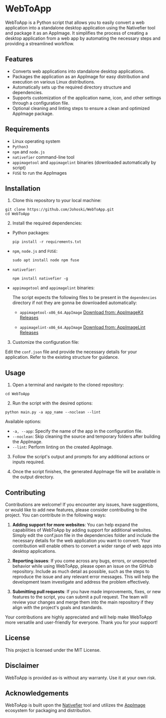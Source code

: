 # WebToApp
WebToApp is a Python script that allows you to easily convert a web application into a standalone desktop application using the Nativefier tool and package it as an AppImage. It simplifies the process of creating a desktop application from a web app by automating the necessary steps and providing a streamlined workflow.
## Features
- Converts web applications into standalone desktop applications.
- Packages the application as an AppImage for easy distribution and execution on various Linux distributions.
- Automatically sets up the required directory structure and dependencies.
- Supports customization of the application name, icon, and other settings through a configuration file.
- Optional cleaning and linting steps to ensure a clean and optimized AppImage package.
## Requirements

- Linux operating system
-  `Python3`
-  `npm` and `node.js`
- `nativefier` command-line tool
- `appimagetool` and `appimagelint` binaries (downloaded automatically by script)
- `FUSE` to run the AppImages

## Installation

1. Clone this repository to your local machine:

```
git clone https://github.com/Johoski/WebToApp.git
cd WebToApp
```

2. Install the required dependencies:

- Python packages:

  ```
  pip install -r requirements.txt
  ```
  
- `npm`, `node.js` and `FUSE`:

  ```
  sudo apt install node npm fuse 
  ```
  
- `nativefier`:

  ```
  npm install nativefier -g
  ```

- `appimagetool` and `appimagelint` binaries:

  The script expects the following files to be present in the `dependencies` directory if not they are gonna be downloaded automatically:
  - `appimagetool-x86_64.AppImage` [Download from: AppImageKit Releases](https://github.com/AppImage/AppImageKit/releases)

  - `appimagelint-x86_64.AppImage` [Download from: AppImageLint Releases](https://github.com/TheAssassin/appimagelint/releases)


3. Customize the configuration file:

Edit the `conf.json` file and provide the necessary details for your application. Refer to the existing structure for guidance.

## Usage

1. Open a terminal and navigate to the cloned repository:

```
cd WebToApp
```

2. Run the script with the desired options:

```
python main.py -a app_name --noclean --lint
```

Available options:
- `-a, --app`: Specify the name of the app in the configuration file.
- `--noclean`: Skip cleaning the source and temporary folders after building the AppImage.
- `--lint`: Perform linting on the created AppImage.

3. Follow the script's output and prompts for any additional actions or inputs required.

4. Once the script finishes, the generated AppImage file will be available in the output directory.

## Contributing

Contributions are welcome! If you encounter any issues, have suggestions, or would like to add new features, please consider contributing to the project. You can contribute in the following ways:

1. **Adding support for more websites**: You can help expand the capabilities of WebToApp by adding support for additional websites. Simply edit the conf.json file in the dependencies folder and include the necessary details for the web application you want to convert. Your contribution will enable others to convert a wider range of web apps into desktop applications.

2. **Reporting issues**: If you come across any bugs, errors, or unexpected behavior while using WebToApp, please open an issue on the GitHub repository. Include as much detail as possible, such as the steps to reproduce the issue and any relevant error messages. This will help the development team investigate and address the problem effectively.

3. **Submitting pull requests**: If you have made improvements, fixes, or new features to the script, you can submit a pull request. The team will review your changes and merge them into the main repository if they align with the project's goals and standards.

Your contributions are highly appreciated and will help make WebToApp more versatile and user-friendly for everyone. Thank you for your support!

## License

This project is licensed under the MIT License.

## Disclaimer
WebToApp is provided as-is without any warranty. Use it at your own risk.

## Acknowledgements
WebToApp is built upon the [Nativefier](https://github.com/nativefier/nativefier) tool and utilizes the [AppImage](https://github.com/AppImage/AppImageKit) ecosystem for packaging and distribution.
